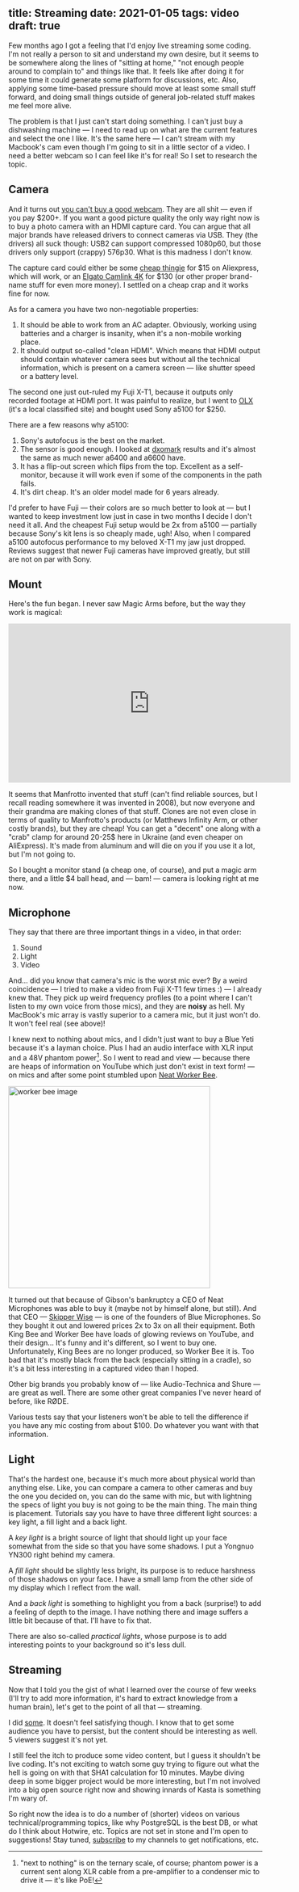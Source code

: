 title: Streaming
date: 2021-01-05
tags: video
draft: true
----

Few months ago I got a feeling that I'd enjoy live streaming some coding. I'm not really a person to sit and understand my own desire, but it seems to be somewhere along the lines of "sitting at home," "not enough people around to complain to" and things like that. It feels like after doing it for some time it could generate some platform for discussions, etc. Also, applying some time-based pressure should move at least some small stuff forward, and doing small things outside of general job-related stuff makes me feel more alive.

The problem is that I just can't start doing something. I can't just buy a dishwashing machine  — I need to read up on what are the current features and select the one I like. It's the same here  — I can't stream with my Macbook's cam even though I'm going to sit in a little sector of a video. I need a better webcam so I can feel like it's for real! So I set to research the topic.


## Camera

And it turns out [you can't buy a good webcam](https://vsevolod.net/good-webcams/). They are all shit — even if you pay $200+. If you want a good picture quality the only way right now is to buy a photo camera with an HDMI capture card. You can argue that all major brands have released drivers to connect cameras via USB. They (the drivers) all suck though: USB2 can support compressed 1080p60, but those drivers only support (crappy) 576p30. What is this madness I don't know.

The capture card could either be some [cheap thingie](https://aliexpress.com/item/4000917130635.html) for $15 on Aliexpress, which will work, or an [Elgato Camlink 4K](https://www.amazon.com/dp/B07K3FN5MR) for $130 (or other proper brand-name stuff for even more money). I settled on a cheap crap and it works fine for now.

As for a camera you have two non-negotiable properties:

1) It should be able to work from an AC adapter. Obviously, working using batteries and a charger is insanity, when it's a non-mobile working place.
2) It should output so-called "clean HDMI". Which means that HDMI output should contain whatever camera sees but without all the technical information, which is present on a camera screen  — like shutter speed or a battery level.

The second one just out-ruled my Fuji X-T1, because it outputs only recorded footage at HDMI port. It was painful to realize, but I went to [OLX](https://www.olx.ua/) (it's a local classified site) and bought used Sony a5100 for $250. 

There are a few reasons why a5100:

1) Sony's autofocus is the best on the market.
2) The sensor is good enough. I looked at [dxomark](https://www.dxomark.com/sony-a5100-sensor-review-uncompromising-performance/) results and it's almost the same as much newer a6400 and a6600 have.
3) It has a flip-out screen which flips from the top. Excellent as a self-monitor, because it will work even if some of the components in the path fails.
4) It's dirt cheap. It's an older model made for 6 years already.

I'd prefer to have Fuji — their colors are so much better to look at — but I wanted to keep investment low just in case in two months I decide I don't need it all. And the cheapest Fuji setup would be 2x from a5100 — partially because Sony's kit lens is so cheaply made, ugh! Also, when I compared a5100 autofocus performance to my beloved X-T1 my jaw just dropped. Reviews suggest that newer Fuji cameras have improved greatly, but still are not on par with Sony.


## Mount

Here's the fun began. I never saw Magic Arms before, but the way they work is magical:

<iframe class="mcenter" width="560" height="315" src="https://www.youtube.com/embed/yfE00pXkL8U" frameborder="0" allow="accelerometer; autoplay; clipboard-write; encrypted-media; gyroscope; picture-in-picture" allowfullscreen></iframe>

It seems that Manfrotto invented that stuff (can't find reliable sources, but I recall reading somewhere it was invented in 2008), but now everyone and their grandma are making clones of that stuff. Clones are not even close in terms of quality to Manfrotto's products (or Matthews Infinity Arm, or other costly brands), but they are cheap! You can get a "decent" one along with a "crab" clamp for around 20-25$ here in Ukraine (and even cheaper on AliExpress). It's made from aluminum and will die on you if you use it a lot, but I'm not going to.

So I bought a monitor stand (a cheap one, of course), and put a magic arm there, and a little $4 ball head, and — bam! — camera is looking right at me now.


## Microphone

They say that there are three important things in a video, in that order:

1. Sound
2. Light
3. Video

And... did you know that camera's mic is the worst mic ever? By a weird coincidence — I tried to make a video from Fuji X-T1 few times :) — I already knew that. They pick up weird frequency profiles (to a point where I can't listen to my own voice from those mics), and they are **noisy** as hell. My MacBook's mic array is vastly superior to a camera mic, but it just won't do. It won't feel real (see above)!

I knew next to nothing about mics, and I didn't just want to buy a Blue Yeti because it's a layman choice. Plus I had an audio interface with XLR input and a 48V phantom power[^1]. So I went to read and view — because there are heaps of information on YouTube which just don't exist in text form! — on mics and after some point stumbled upon [Neat Worker Bee](https://www.neatmic.com/bee/worker-bee-microphone/).

[^1]: "next to nothing" is on the ternary scale, of course; phantom power is a current sent along XLR cable from a pre-amplifier to a condenser mic to drive it — it's like PoE!

<img class="mcenter" alt="worker bee image" src="https://images-na.ssl-images-amazon.com/images/I/81iDWBewlfL._AC_SL1500_.jpg" height="400px">

It turned out that because of Gibson's bankruptcy a CEO of Neat Microphones was able to buy it (maybe not by himself alone, but still). And that CEO  — [Skipper Wise](https://en.wikipedia.org/wiki/Skipper_Wise) — is one of the founders of Blue Microphones. So they bought it out and lowered prices 2x to 3x on all their equipment. Both King Bee and Worker Bee have loads of glowing reviews on YouTube, and their design... It's funny and it's different, so I went to buy one. Unfortunately, King Bees are no longer produced, so Worker Bee it is. Too bad that it's mostly black from the back (especially sitting in a cradle), so it's a bit less interesting in a captured video than I hoped.

Other big brands you probably know of — like Audio-Technica and Shure — are great as well. There are some other great companies I've never heard of before, like RØDE. 

Various tests say that your listeners won't be able to tell the difference if you have any mic costing from about $100. Do whatever you want with that information.


## Light

That's the hardest one, because it's much more about physical world than anything else. Like, you can compare a camera to other cameras and buy the one you decided on, you can do the same with mic, but with lightning the specs of light you buy is not going to be the main thing. The main thing is placement. Tutorials say you have to have three different light sources: a key light, a fill light and a back light.

A *key light* is a bright source of light that should light up your face somewhat from the side so that you have some shadows. I put a Yongnuo YN300 right behind my camera. 

A *fill light* should be slightly less bright, its purpose is to reduce harshness of those shadows on your face. I have a small lamp from the other side of my display which I reflect from the wall.

And a *back light* is something to highlight you from a back (surprise!) to add a feeling of depth to the image. I have nothing there and image suffers a little bit because of that. I'll have to fix that.

There are also so-called *practical lights*, whose purpose is to add interesting points to your background so it's less dull.


## Streaming

Now that I told you the gist of what I learned over the course of few weeks (I'll try to add more information, it's hard to extract knowledge from a human brain), let's get to the point of all that — streaming.

I did [some](https://www.youtube.com/playlist?list=PL7gxcNpwRVlp1Xepntn5EiUFo0YjtT8ok). It doesn't feel satisfying though. I know that to get some audience you have to persist, but the content should be interesting as well. 5 viewers suggest it's not yet.

I still feel the itch to produce some video content, but I guess it shouldn't be live coding. It's not exciting to watch some guy trying to figure out what the hell is going on with that SHA1 calculation for 10 minutes. Maybe diving deep in some bigger project would be more interesting, but I'm not involved into a big open source right now and showing innards of Kasta is something I'm wary of. 

So right now the idea is to do a number of (shorter) videos on various technical/programming topics, like why PostgreSQL is the best DB, or what do I think about Hotwire, etc. Topics are not set in stone and I'm open to suggestions! Stay tuned, [subscribe](https://www.youtube.com/c/asolovyov) to my channels to get notifications, etc.